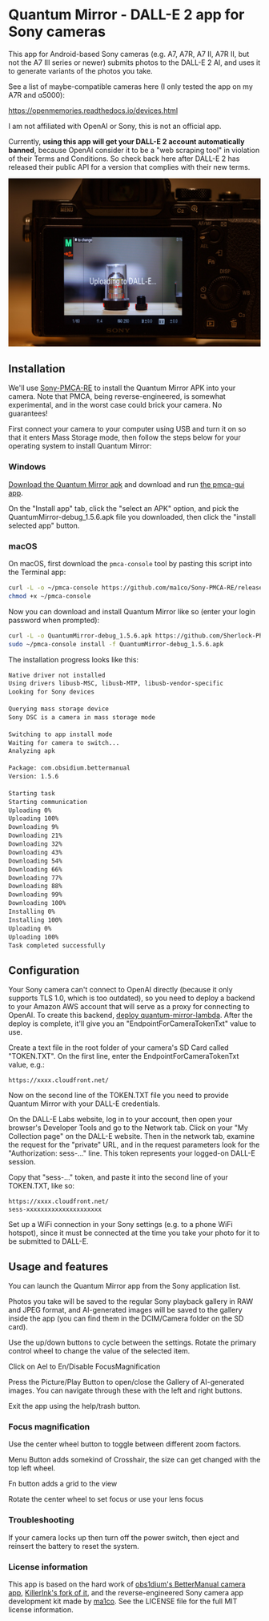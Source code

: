 # Quantum Mirror - DALL-E 2 app for Sony cameras 

This app for Android-based Sony cameras (e.g. A7, A7R, A7 II, A7R II, but not the A7 III series or newer) submits
photos to the DALL-E 2 AI, and uses it to generate variants of the photos you take.

See a list of maybe-compatible cameras here (I only tested the app on my A7R and α5000):

https://openmemories.readthedocs.io/devices.html

I am not affiliated with OpenAI or Sony, this is not an official app.

Currently, **using this app will get your DALL-E 2 account automatically banned**, because OpenAI consider it to be a
"web scraping tool" in violation of their Terms and Conditions. So check back here after DALL-E 2 has released their
public API for a version that complies with their new terms.

![Screenshot of upload in progress](screenshot.jpg)

## Installation ##

We'll use [Sony-PMCA-RE](https://github.com/ma1co/Sony-PMCA-RE) to install the Quantum Mirror APK into your camera. Note
that PMCA, being reverse-engineered, is somewhat experimental, and in the worst case could brick your camera. No
guarantees!

First connect your camera to your computer using USB and turn it on so that it enters Mass Storage mode, then follow
the steps below for your operating system to install Quantum Mirror:

### Windows

[Download the Quantum Mirror apk](https://github.com/Sherlock-Photography/QuantumMirror/releases/download/1.5.6/QuantumMirror-debug_1.5.6.apk)
and download and run [the pmca-gui app](https://github.com/ma1co/Sony-PMCA-RE/releases/download/v0.18/pmca-gui-v0.18-win.exe).

On the "Install app" tab, click the "select an APK" option, and pick the QuantumMirror-debug_1.5.6.apk file you downloaded,
then click the "install selected app" button.

### macOS

On macOS, first download the `pmca-console` tool by pasting this script into the Terminal app:

```bash
curl -L -o ~/pmca-console https://github.com/ma1co/Sony-PMCA-RE/releases/download/v0.18/pmca-console-v0.18-osx
chmod +x ~/pmca-console
```

Now you can download and install Quantum Mirror like so (enter your login password when prompted):

```bash
curl -L -o QuantumMirror-debug_1.5.6.apk https://github.com/Sherlock-Photography/QuantumMirror/releases/download/1.5.6/QuantumMirror-debug_1.5.6.apk
sudo ~/pmca-console install -f QuantumMirror-debug_1.5.6.apk
```

The installation progress looks like this:

```bash
Native driver not installed
Using drivers libusb-MSC, libusb-MTP, libusb-vendor-specific
Looking for Sony devices

Querying mass storage device
Sony DSC is a camera in mass storage mode

Switching to app install mode
Waiting for camera to switch...
Analyzing apk

Package: com.obsidium.bettermanual
Version: 1.5.6

Starting task
Starting communication
Uploading 0%
Uploading 100%
Downloading 9%
Downloading 21%
Downloading 32%
Downloading 43%
Downloading 54%
Downloading 66%
Downloading 77%
Downloading 88%
Downloading 99%
Downloading 100%
Installing 0%
Installing 100%
Uploading 0%
Uploading 100%
Task completed successfully
```

## Configuration

Your Sony camera can't connect to OpenAI directly (because it only supports TLS 1.0, which is too outdated), so you need
to deploy a backend to your Amazon AWS account that will serve as a proxy for connecting to OpenAI. To create this backend,
[deploy quantum-mirror-lambda](https://github.com/Sherlock-Photography/quantum-mirror-lambda). After the deploy is
complete, it'll give you an "EndpointForCameraTokenTxt" value to use.

Create a text file in the root folder of your camera's SD Card called "TOKEN.TXT". On the first line, enter the
EndpointForCameraTokenTxt value, e.g.:

    https://xxxx.cloudfront.net/

Now on the second line of the TOKEN.TXT file you need to provide Quantum Mirror with your DALL-E credentials.

On the DALL-E Labs website, log in to your account, then open your browser's Developer Tools and go to the Network tab.
Click on your "My Collection page" on the DALL-E website. Then in the network tab, examine the request for the "private" URL,
and in the request parameters look for the "Authorization: sess-..." line. This token represents your logged-on
DALL-E session.

Copy that "sess-..." token, and paste it into the second line of your TOKEN.TXT, like so:

    https://xxxx.cloudfront.net/
    sess-xxxxxxxxxxxxxxxxxxxxx

Set up a WiFi connection in your Sony settings (e.g. to a phone WiFi hotspot), since it must be connected at the time
you take your photo for it to be submitted to DALL-E.

## Usage and features ##

You can launch the Quantum Mirror app from the Sony application list.

Photos you take will be saved to the regular Sony playback gallery in RAW and JPEG format, and AI-generated images will 
be saved to the gallery inside the app (you can find them in the DCIM/Camera folder on the SD card).

Use the up/down buttons to cycle between the settings. Rotate the primary control wheel to change the value of the 
selected item.
 
Click on Ael to En/Disable FocusMagnification

Press the Picture/Play Button to open/close the Gallery of AI-generated images. You can navigate through these with the
left and right buttons.

Exit the app using the help/trash button.

### Focus magnification ###

Use the center wheel button to toggle between different zoom factors.

Menu Button adds somekind of Crosshair, the size can get changed with the top left wheel.

Fn button adds a grid to the view

Rotate the center wheel to set focus or use your lens focus

### Troubleshooting ###

If your camera locks up then turn off the power switch, then eject and reinsert the battery to reset the system.

### License information ###

This app is based on the hard work of [obs1dium's BetterManual camera app](https://github.com/obs1dium/BetterManual),
[KillerInk's fork of it](https://github.com/KillerInk/BetterManual), and the reverse-engineered Sony camera app
development kit made by [ma1co](https://github.com/ma1co). See the LICENSE file for the full MIT license information.